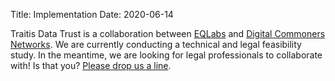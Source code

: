 Title: Implementation
Date: 2020-06-14

Traitis Data Trust is a collaboration between [EQLabs](https://eqlabs.io) and [Digital Commoners Networks](https://www.digitalcommoners.org/). We are currently conducting a technical and legal feasibility study. In the meantime, we are looking for legal professionals to collaborate with! Is that you? [Please drop us a line](mailto:info@digitalcommoners.org). 

